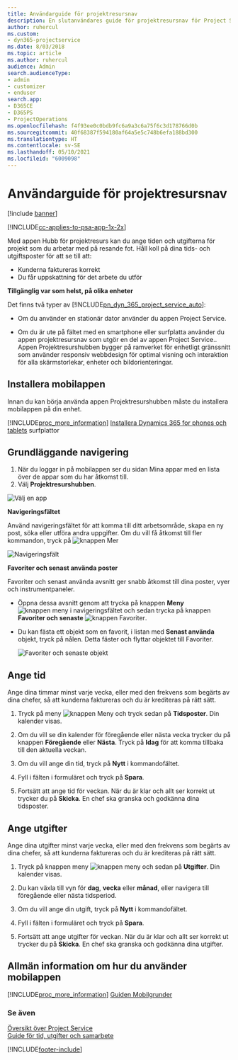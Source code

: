 ```yaml
---
title: Användarguide för projektresursnav
description: En slutanvändares guide för projektresursnav för Project Service
author: ruhercul
ms.custom:
- dyn365-projectservice
ms.date: 8/03/2018
ms.topic: article
ms.author: ruhercul
audience: Admin
search.audienceType:
- admin
- customizer
- enduser
search.app:
- D365CE
- D365PS
- ProjectOperations
ms.openlocfilehash: f4f93ee0c0bdb9fc6a9a3c6a75f6c3d178766d0b
ms.sourcegitcommit: 40f68387f594180af64a5e5c748b6efa188bd300
ms.translationtype: HT
ms.contentlocale: sv-SE
ms.lasthandoff: 05/10/2021
ms.locfileid: "6009098"
---
```

# <a name="user-guide-for-project-resource-hub"></a>Användarguide för projektresursnav

[!include [banner](../includes/psa-now-project-operations.md)]

[!INCLUDE[cc-applies-to-psa-app-1x-2x](../includes/cc-applies-to-psa-app-1x-2x.md)]

Med appen Hubb för projektresurs kan du ange tiden och utgifterna för projekt som du arbetar med på resande fot. Håll koll på dina tids- och utgiftsposter för att se till att:

- Kunderna faktureras korrekt
- Du får uppskattning för det arbete du utför

**Tillgänglig var som helst, på olika enheter**

Det finns två typer av [!INCLUDE[pn_dyn_365_project_service_auto](../includes/pn-dyn-365-project-service-auto.md)]: 

- Om du använder en stationär dator använder du appen Project Service. 

- Om du är ute på fältet med en smartphone eller surfplatta använder du appen projektresursnav som utgör en del av appen Project Service.. Appen Projektresurshubben bygger på ramverket för enhetligt gränssnitt som använder responsiv webbdesign för optimal visning och interaktion för alla skärmstorlekar, enheter och bildorienteringar. 


## <a name="install-the-mobile-app"></a>Installera mobilappen
Innan du kan börja använda appen Projektresurshubben måste du installera mobilappen på din enhet. 

[!INCLUDE[proc_more_information](../includes/proc-more-information.md)] [Installera Dynamics 365 for phones och tablets](/dynamics365/mobile-app/install-dynamics-365-for-phones-and-tablets) surfplattor

## <a name="basic-navigation"></a>Grundläggande navigering
1.  När du loggar in på mobilappen ser du sidan Mina appar med en lista över de appar som du har åtkomst till. 
2.  Välj **Projektresurshubben**.

![Välj en app](media/chooseApp_1.png "Välj en app")

**Navigeringsfältet**

Använd navigeringsfältet för att komma till ditt arbetsområde, skapa en ny post, söka eller utföra andra uppgifter. Om du vill få åtkomst till fler kommandon, tryck på ![knappen Mer](media/MoreButton.png "Knappen Fler")

![Navigeringsfält](media/NavBar_2.png "Navigeringsfält")

**Favoriter och senast använda poster**

Favoriter och senast använda avsnitt ger snabb åtkomst till dina poster, vyer och instrumentpaneler. 

- Öppna dessa avsnitt genom att trycka på knappen **Meny** ![knappen meny](media/MenuButton.png "Menyknapp") i navigeringsfältet och sedan trycka på knappen **Favoriter och senaste** ![knappen Favoriter](media/FavButton.png "Fav-knappen").

- Du kan fästa ett objekt som en favorit, i listan med **Senast använda** objekt, tryck på nålen. Detta fäster och flyttar objektet till Favoriter.

  ![Favoriter och senaste objekt](media/Favs_3.png "Favoriter och senaste objekt")
 
## <a name="enter-time"></a>Ange tid
Ange dina timmar minst varje vecka, eller med den frekvens som begärts av dina chefer, så att kunderna faktureras och du är krediteras på rätt sätt.

1. Tryck på meny ![knappen Meny](media/MenuButton.png "Menyknapp") och tryck sedan på **Tidsposter**. Din kalender visas.

2. Om du vill se din kalender för föregående eller nästa vecka trycker du på knappen **Föregående** eller **Nästa**. Tryck på **Idag** för att komma tillbaka till den aktuella veckan.

3. Om du vill ange din tid, tryck på **Nytt** i kommandofältet. 

4. Fyll i fälten i formuläret och tryck på **Spara**.

5. Fortsätt att ange tid för veckan. När du är klar och allt ser korrekt ut trycker du på **Skicka**. En chef ska granska och godkänna dina tidsposter.

## <a name="enter-expenses"></a>Ange utgifter 
Ange dina utgifter minst varje vecka, eller med den frekvens som begärts av dina chefer, så att kunderna faktureras och du är krediteras på rätt sätt.

1. Tryck på knappen meny ![knappen meny](media/MenuButton.png "Menyknapp") och sedan på **Utgifter**. Din kalender visas.

2. Du kan växla till vyn för **dag**, **vecka** eller **månad**, eller navigera till föregående eller nästa tidsperiod. 

3. Om du vill ange din utgift, tryck på **Nytt** i kommandofältet. 

4. Fyll i fälten i formuläret och tryck på **Spara**.

5. Fortsätt att ange utgifter för veckan. När du är klar och allt ser korrekt ut trycker du på **Skicka**. En chef ska granska och godkänna dina utgifter.

## <a name="general-information-on-how-to-use-the-mobile-app"></a>Allmän information om hur du använder mobilappen 
[!INCLUDE[proc_more_information](../includes/proc-more-information.md)] [Guiden Mobilgrunder](/dynamics365/mobile-app/dynamics-365-phones-tablets-users-guide)

### <a name="see-also"></a>Se även  
 [Översikt över Project Service](../psa/overview.md)   
 [Guide för tid, utgifter och samarbete](../psa/time-expense-collaboration-guide.md)   
 


[!INCLUDE[footer-include](../includes/footer-banner.md)]
